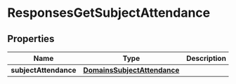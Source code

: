 
# ResponsesGetSubjectAttendance

## Properties
| Name | Type | Description | Notes |
| ------------ | ------------- | ------------- | ------------- |
| **subjectAttendance** | [**DomainsSubjectAttendance**](DomainsSubjectAttendance.md) |  |  |



